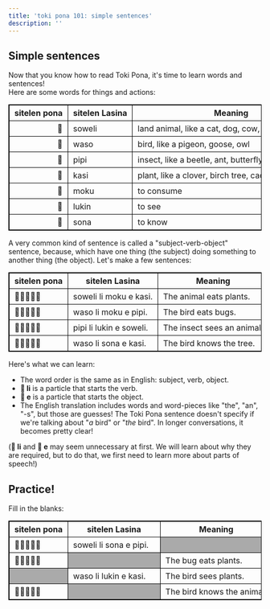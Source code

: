 ```yaml
---
title: 'toki pona 101: simple sentences'
description: ''
---
```

<style>
table, th, td {
    border: 1px solid black;
    border-collapse: collapse;
}
th, td {
    overflow: hidden;
    white-space: nowrap;
    padding: 5px 10px;
} 

.spoiler {
    background-color: #aaa;
    color: transparent;
    cursor: pointer;
    transition: color 0.1s ease-in-out, background-color 0.1s ease-in-out;
    user-select: none;
}

.spoiler.revealed {
    color: inherit;
    background-color: #ddd;
}
</style>

## Simple sentences

Now that you know how to read Toki Pona, it's time to learn words and sentences!  
Here are some words for things and actions:

| sitelen pona | sitelen Lasina | Meaning                                            |
|-------------:|----------------|----------------------------------------------------|
| 󱥢            | soweli         | land animal, like a cat, dog, cow, mouse, elephant |
| 󱥴            | waso           | bird, like a pigeon, goose, owl                    |
| 󱥑            | pipi           | insect, like a beetle, ant, butterfly, spider      |
| 󱤗            | kasi           | plant, like a clover, birch tree, cactus, moss     |
| 󱤶            | moku           | to consume                                         |
| 󱤮            | lukin          | to see                                             |
| 󱥡            | sona           | to know                                            |

A very common kind of sentence is called a "subject-verb-object" sentence, because, which have one thing (the subject) doing something to another thing (the object). Let's make a few sentences:

| sitelen pona | sitelen Lasina          | Meaning                    |
|--------------|-------------------------|----------------------------|
| 󱥢󱤧󱤶󱤉󱤗        | soweli li moku e kasi.  | The animal eats plants.    |
| 󱥴󱤧󱤶󱤉󱥑        | waso li moku e pipi.    | The bird eats bugs.        |
| 󱥑󱤧󱤮󱤉󱥢        | pipi li lukin e soweli. | The insect sees an animal. |
| 󱥴󱤧󱥡󱤉󱤗        | waso li sona e kasi.    | The bird knows the tree.   |

Here's what we can learn:

* The word order is the same as in English: subject, verb, object.
* **󱤧 li** is a particle that starts the verb.
* **󱤉 e** is a particle that starts the object.
* The English translation includes words and word-pieces like "the", "an", "-s", but those are guesses! The Toki Pona sentence doesn't specify if we're talking about "*a* bird" or "*the* bird". In longer conversations, it becomes pretty clear!

(**󱤧 li** and **󱤉 e** may seem unnecessary at first. We will learn about why they are required, but to do that, we first need to learn more about parts of speech!)

## Practice!
Fill in the blanks:
<table>
  <thead>
    <tr>
      <th>sitelen pona</th>
      <th>sitelen Lasina</th>
      <th>Meaning</th>
    </tr>
  </thead>
  <tbody>
    <tr>
      <td>󱥢󱤧󱥡󱤉󱥑</td>
      <td>soweli li sona e pipi.</td>
      <td class="spoiler" onclick="this.classList.toggle('revealed')"> The animal knows the bug. </td>
    </tr>
    <tr>
      <td>󱥑󱤧󱤶󱤉󱤗</td>
      <td class="spoiler" onclick="this.classList.toggle('revealed')"> pipi li moku e kasi. </td>
      <td>The bug eats plants.</td>
    </tr>
    <tr>
      <td class="spoiler" onclick="this.classList.toggle('revealed')"> 󱥴󱤧󱤮󱤉󱤗 </td>
      <td>waso li lukin e kasi.</td>
      <td>The bird sees plants.</td>
    </tr>
    <tr>
      <td>󱥴󱤧󱥡󱤉󱥢</td>
      <td class="spoiler" onclick="this.classList.toggle('revealed')"> waso li sona e soweli. </td>
      <td>The bird knows the animal.</td>
    </tr>
  </tbody>
</table>
